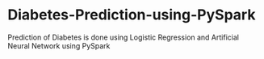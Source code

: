 # Diabetes-Prediction-using-PySpark
Prediction of Diabetes is done using Logistic Regression and Artificial Neural Network using PySpark
